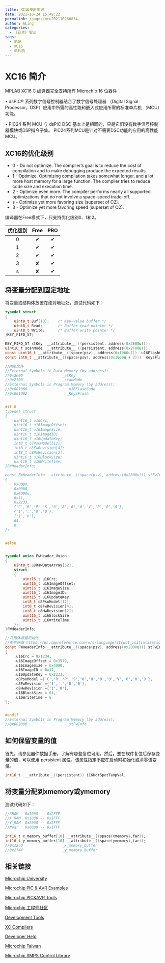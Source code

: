 ```yaml
---
title: XC16使用笔记
date: 2021-10-24 15:49:22
permalink: /pages/mcu202110260834
author: ALing
categories:
  - 《安卓》笔记
tags:
  - 笔记
  - XC16
  - 单片机
---
```


# XC16 简介

MPLAB XC16 C 编译器完全支持所有 Microchip 16 位器件：

• dsPIC® 系列数字信号控制器结合了数字信号处理器 （Digital Signal Processor，DSP）应用中所需的高性能和嵌入式应用所需的标准单片机 （MCU）功能。

• PIC24 系列 MCU 与 dsPIC DSC 基本上是相同的，只是它们没有数字信号控制器模块或DSP指令子集。 PIC24系列MCU是针对不需要DSC功能的应用的高性能MCU。

<!-- more -->

## XC16的优化级别

- 0 - Do not optimize. The compiler’s goal is to reduce the cost of compilation and to make debugging produce the expected results. 
- 1 - Optimize. Optimizing compilation takes somewhat longer, and a lot more host memory for a large function. The compiler tries to reduce code size and execution time. 
- 2 - Optimize even more. The compiler performs nearly all supported optimizations that do not involve a space-speed trade-off. 
- s - Optimize yet more favoring size (superset of O2). 
- 3 - Optimize yet more favoring speed (superset of O2).


编译器在Free模式下，只支持优化级别0、1和2。

| 优化级别 | Free | PRO   |
| :--:| :----: | :----: |
|   0   |  ✔    |   ✔   |
|   1   |  ✔    |   ✔   |
|   2   |  ✔    |   ✔   |
|   3   |  ✘    |   ✔   |
|   s   |  ✘    |   ✔   |





## 将变量分配到固定地址

将变量或结构体放置在绝对地址处，测试代码如下：
```c
typedef struct
{
    uint8_t Buf[10];    /* Key-value buffer */
    uint8_t Read;       /* Buffer read pointer */
    uint8_t Write;      /* Buffer write pointer */
}KEY_FIFO_ST;

KEY_FIFO_ST stKey  __attribute__ ((persistent, address(0x2E00u)));
uint16_t scanMode  __attribute__ ((persistent, address(0x2F00u)));
const uint16_t __attribute__((space(psv), address(0x1000u)))  u16FlashCode = 0x0000;
const int8_t __attribute__((space(psv), address(0x1000u + 2)))  KeysFlash[] = { 'r','s','u','d'};

//Map文件
//External Symbols in Data Memory (by address):
//0x2e00                  _stKey
//0x2f00                  _scanMode
//External Symbols in Program Memory (by address):
//0x001000                  _u16FlashCode
//0x001002                  _KeysFlash


#if 0
typedef struct
{
    uint16_t u16Crc;
    uint16_t u16ImageOffset;
    uint16_t u16ImageSize;
    uint16_t u16ImageID;
    uint16_t u16UpdateKey;
    int8_t c8PsuModel[12];
    int8_t c8FwRevision[4];
    int8_t c8HwRevision[2];
    uint16_t u16BlockSize;
    uint16_t u16WriteTime;
}FWHeaderInfo;

const FWHeaderInfo __attribute__((space(psv), address(0x2800u))) stFwInfo =
{
    0x0000,
    0x0000,
    0x4000u,
    0x11,
    0x2233,
    {'C','R','P','S','0','8','0','0','V','0','0','0'},
    {'1','.','0','0'},
    {'1','0'},
    64,
    8
};


#else


typedef union FwHeader_Union 
{
    uint8_t u8RawDataArray[32]; 
    struct
    {
        uint16_t u16Crc;
        uint16_t u16ImageOffset;
        uint16_t u16ImageSize;
        uint16_t u16ImageID;
        uint16_t u16UpdateKey;
        int8_t c8PsuModel[12];
        int8_t c8FwRevision[4];
        int8_t c8HwRevision[2];
        uint16_t u16BlockSize;
        uint16_t u16WriteTime;
    };
}FWHeaderInfo;

//共用体常量初始化
//参考网站 https://en.cppreference.com/w/c/language/struct_initialization
const FWHeaderInfo __attribute__((space(psv), address(0x2800u))) stFwInfo =
{
    .u16Crc = 0x1234,
    .u16ImageOffset = 0x3579,
    .u16ImageSize = 0x4000,
    .u16ImageID = 0x11,
    .u16UpdateKey = 0x2233,
    .c8PsuModel ={'C','R','P','S','0','8','0','0','V','0','0','0'},
    .c8FwRevision ={'1','.','0','0'},
    .c8HwRevision ={'1','0'},
    .u16BlockSize = 64,
    .u16WriteTime = 8         
};


#endif
//External Symbols in Program Memory (by address):
//0x002800                  _stFwInfo
```

## 如何保留变量的值
首先，请参见器件数据手册，了解有哪些复位可用。然后，要在软件复位后保存变量的值，可以使用 persistent 属性，该属性指定不应在启动时初始化或清零该变量。

```c
int16_t  __attribute__((persistent)) i16HotSpotTempVal;
```


## 将变量分配到xmemory或ymemory

测试代码如下：
```c
//SRAM   0x1000 -- 0x2FFF 
//X_RAM  0x1000 -- 0x1FFF
//Y_RAM  0x2000 -- 0x2FFF 
//Near   0x0000 -- 0x1FFF

int16_t x_memory_buffer[10] __attribute__((space(xmemory),far));
int16_t y_memory_buffer[10] __attribute__((space(ymemory),far));
//0x12c0                  _x_memory_buffer
//0x2f44                  _y_memory_buffer
```





## 相关链接


[Microchip University](https://mu.microchip.com)

[Microchip PIC & AVR Examples](https://github.com/microchip-pic-avr-examples)

[Microchip PIC&AVR Tools](https://github.com/microchip-pic-avr-tools)

[Microchip 工程师社区](http://www.microchip.com.cn)

[Development Tools](https://www.microchip.com/development-tools/)

[XC Compilers](https://www.microchip.com/en-us/development-tools-tools-and-software/mplab-xc-compilers)

[Developer Help](https://microchipdeveloper.com/)

[Microchip Taiwan](http://www.microchip.com.tw/)

[Microchip SMPS Control Library](https://www.microchip.com/SWLibraryWeb/product.aspx?product=SMPS%20Control%20Library) 


